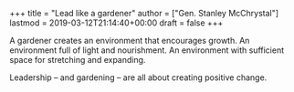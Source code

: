 +++
title = "Lead like a gardener"
author = ["Gen. Stanley McChrystal"]
lastmod = 2019-03-12T21:14:40+00:00
draft = false
+++

A gardener creates an environment that encourages growth. An environment full of
light and nourishment. An environment with sufficient space for stretching and
expanding.

Leadership – and gardening – are all about creating positive change.
